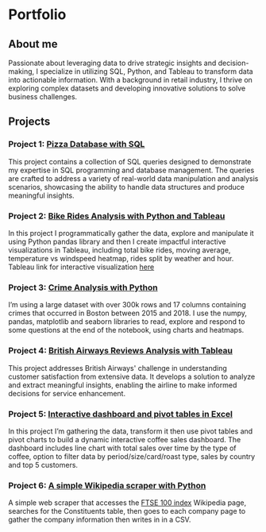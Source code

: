 # Portfolio

## About me
Passionate about leveraging data to drive strategic insights and decision-making, I specialize in utilizing SQL, Python, and Tableau to transform data into actionable information. With a background in retail industry, I thrive on exploring complex datasets and developing innovative solutions to solve business challenges.

## Projects

### Project 1: [Pizza Database with SQL](https://github.com/miubogdan/PizzaSQLProject)
This project contains a collection of SQL queries designed to demonstrate my expertise in SQL programming and database management. The queries are crafted to address a variety of real-world data manipulation and analysis scenarios, showcasing the ability to handle data structures and produce meaningful insights.

### Project 2: [Bike Rides Analysis with Python and Tableau](https://github.com/miubogdan/Bike-Rides-Analysis/tree/main)
In this project I programmatically gather the data, explore and manipulate it using Python pandas library and then I create impactful interactive visualizations in Tableau, including total bike rides, moving average, temperature vs windspeed heatmap, rides split by weather and hour.
Tableau link for interactive visualization [here](https://public.tableau.com/app/profile/bogdan.miu/viz/LondonBikeRides_17092169883090/Dashboard1)

### Project 3: [Crime Analysis with Python](https://github.com/miubogdan/crime-analysis/tree/main)
I’m using a large dataset with over 300k rows and 17 columns containing crimes that occurred in Boston between 2015 and 2018. I use the numpy, pandas, matplotlib and seaborn libraries to read, explore and respond to some questions at the end of the notebook, using charts and heatmaps. 

### Project 4: [British Airways Reviews Analysis with Tableau](https://github.com/miubogdan/ba-reviews/tree/main)
This project addresses British Airways' challenge in understanding customer satisfaction from extensive data. It develops a solution to analyze and extract meaningful insights, enabling the airline to make informed decisions for service enhancement.

### Project 5: [Interactive dashboard and pivot tables in Excel](https://github.com/miubogdan/CoffeeOrders/tree/main)
In this project I’m gathering the data, transform it then use pivot tables and pivot charts to build a dynamic interactive coffee sales dashboard. The dashboard includes line chart with total sales over time by the type of coffee, option to filter data by period/size/card/roast type, sales by country and top 5 customers. 

### Project 6: [A simple Wikipedia scraper with Python](https://github.com/miubogdan/WikiScraper1)
A simple web scraper that accesses the [FTSE 100 index](https://en.wikipedia.org/wiki/FTSE_100_Index) Wikipedia page, searches for the Constituents table, then goes to each company page to gather the company information then writes in in a CSV.
